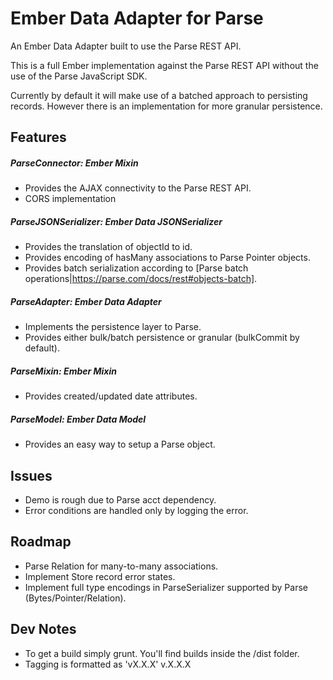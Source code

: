Ember Data Adapter for Parse
===================

An Ember Data Adapter built to use the Parse REST API.

This is a full Ember implementation against the Parse REST API without the use
of the Parse JavaScript SDK.

Currently by default it will make use of a batched approach to persisting records. However
there is an implementation for more granular persistence.

Features
--------

##### ParseConnector: Ember Mixin
  * Provides the AJAX connectivity to the Parse REST API.
  * CORS implementation

##### ParseJSONSerializer: Ember Data JSONSerializer
  * Provides the translation of objectId to id.
  * Provides encoding of hasMany associations to Parse Pointer objects.
  * Provides batch serialization according to [Parse batch operations|https://parse.com/docs/rest#objects-batch].

##### ParseAdapter: Ember Data Adapter
  * Implements the persistence layer to Parse.
  * Provides either bulk/batch persistence or granular (bulkCommit by default).

##### ParseMixin: Ember Mixin
  * Provides created/updated date attributes.

##### ParseModel: Ember Data Model
  * Provides an easy way to setup a Parse object.

Issues
------

* Demo is rough due to Parse acct dependency.
* Error conditions are handled only by logging the error.

Roadmap
-------

* Parse Relation for many-to-many associations.
* Implement Store record error states.
* Implement full type encodings in ParseSerializer supported by Parse (Bytes/Pointer/Relation).

Dev Notes
---------
* To get a build simply grunt. You'll find builds inside the /dist folder.
* Tagging is formatted as 'vX.X.X' v.X.X.X